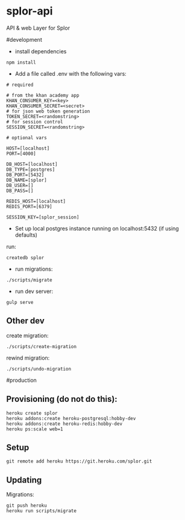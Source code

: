 # splor-api
API & web Layer for Splor

#development

- install dependencies

```
npm install
```

- Add a file called .env with the following vars:

```
# required

# from the khan academy app
KHAN_CONSUMER_KEY=<key>
KHAN_CONSUMER_SECRET=<secret>
# for json web token generation
TOKEN_SECRET=<randomstring>
# for session control
SESSION_SECRET=<randomstring>

# optional vars

HOST=[localhost]
PORT=[4000]

DB_HOST=[localhost]
DB_TYPE=[postgres]
DB_PORT=[5432]
DB_NAME=[splor]
DB_USER=[]
DB_PASS=[]

REDIS_HOST=[localhost]
REDIS_PORT=[6379]

SESSION_KEY=[splor_session]
```

- Set up local postgres instance running on localhost:5432 (if using defaults)

run:

```
createdb splor
```

- run migrations:

```
./scripts/migrate
```

- run dev server:

```
gulp serve
```

Other dev
----

create migration:

`./scripts/create-migration`

rewind migration:

`./scripts/undo-migration`

#production

Provisioning (do not do this):
----

```
heroku create splor
heroku addons:create heroku-postgresql:hobby-dev
heroku addons:create heroku-redis:hobby-dev
heroku ps:scale web=1
```

Setup
----

```
git remote add heroku https://git.heroku.com/splor.git
```

Updating
----

Migrations:

```
git push heroku
heroku run scripts/migrate
```
